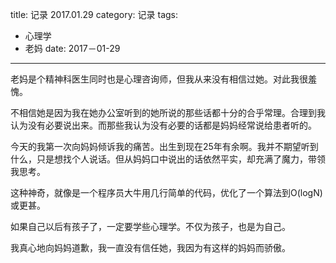 title: 记录 2017.01.29
category: 记录
tags:
  - 心理学
  - 老妈
date: 2017－01-29
---

老妈是个精神科医生同时也是心理咨询师，但我从来没有相信过她。对此我很羞愧。

不相信她是因为我在她办公室听到的她所说的那些话都十分的合乎常理。合理到我认为没有必要说出来。而那些我认为没有必要的话都是妈妈经常说给患者听的。

今天的我第一次向妈妈倾诉我的痛苦。出生到现在25年有余啊。我并不期望听到什么，只是想找个人说话。但从妈妈口中说出的话依然平实，却充满了魔力，带领我思考。

这种神奇，就像是一个程序员大牛用几行简单的代码，优化了一个算法到O(logN)或更甚。

如果自己以后有孩子了，一定要学些心理学。不仅为孩子，也是为自己。

我真心地向妈妈道歉，我一直没有信任她，我因为有这样的妈妈而骄傲。